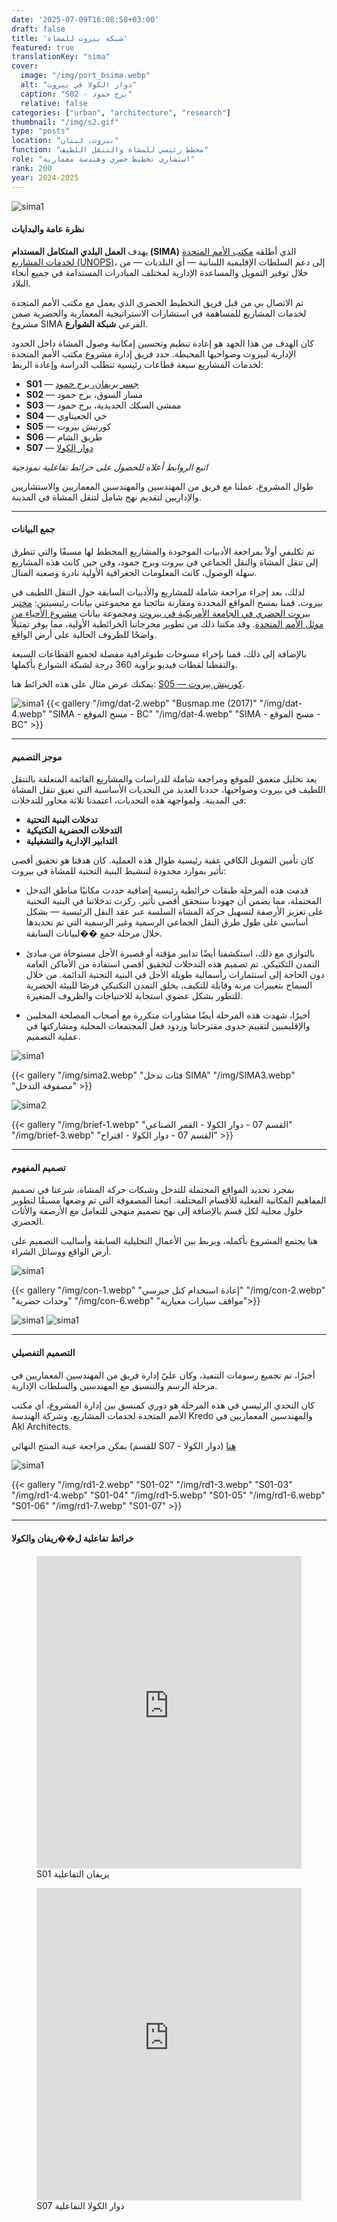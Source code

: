 ```yaml
---
date: '2025-07-09T16:08:58+03:00'
draft: false
title: 'شبكة بيروت للمشاة'
featured: true
translationKey: "sima"
cover:
  image: "/img/port_bsima.webp"
  alt: "دوار الكولا في بيروت"
  caption: "S02 - برج حمود"
  relative: false
categories: ["urban", "architecture", "research"]
thumbnail: "/img/s2.gif"
type: "posts"
location: "بيروت، لبنان"
function: "مخطط رئيسي للمشاة والتنقل اللطيف"
role: "استشاري تخطيط حضري وهندسة معمارية"
rank: 200
year: 2024-2025
---
```


![sima1](/img/sim2.webp "أقسام SIMA-SN")

#### نظرة عامة والبدايات

يهدف **العمل البلدي المتكامل المستدام (SIMA)** الذي أطلقه [مكتب الأمم المتحدة لخدمات المشاريع (UNOPS)](https://lebanon.un.org/en/227264-unops-launches-two-call-proposals-lebanon)، إلى دعم السلطات الإقليمية اللبنانية — أي البلديات — من خلال توفير التمويل والمساعدة الإدارية لمختلف المبادرات المستدامة في جميع أنحاء البلاد.

تم الاتصال بي من قبل فريق التخطيط الحضري الذي يعمل مع مكتب الأمم المتحدة لخدمات المشاريع للمساهمة في استشارات الاستراتيجية المعمارية والحضرية ضمن مشروع SIMA الفرعي **شبكة الشوارع**.

كان الهدف من هذا الجهد هو إعادة تنظيم وتحسين إمكانية وصول المشاة داخل الحدود الإدارية لبيروت وضواحيها المحيطة. حدد فريق إدارة مشروع مكتب الأمم المتحدة لخدمات المشاريع سبعة قطاعات رئيسية تتطلب الدراسة وإعادة الربط:

- **S01** — [جسر يريفان، برج حمود](https://sima-yf.netlify.app)
- **S02** — مسار السوق، برج حمود
- **S03** — ممشى السكك الحديدية، برج حمود
- **S04** — حي الجعيتاوي
- **S05** — كورنيش بيروت
- **S06** — طريق الشام
- **S07** — [دوار الكولا](https://sima-cr.netlify.app)

_اتبع الروابط أعلاه للحصول على خرائط تفاعلية نموذجية_

طوال المشروع، عملنا مع فريق من المهندسين والمهندسين المعماريين والاستشاريين والإداريين لتقديم نهج شامل لتنقل المشاة في المدينة.

---

#### جمع البيانات

تم تكليفي أولاً بمراجعة الأدبيات الموجودة والمشاريع المخطط لها مسبقًا والتي تتطرق إلى تنقل المشاة والنقل الجماعي في بيروت وبرج حمود، وفي حين كانت هذه المشاريع سهلة الوصول، كانت المعلومات الجغرافية الأولية نادرة وصعبة المنال.

لذلك، بعد إجراء مراجعة شاملة للمشاريع والأدبيات السابقة حول التنقل اللطيف في بيروت، قمنا بمسح المواقع المحددة ومقارنة نتائجنا مع مجموعتي بيانات رئيسيتين: [مختبر بيروت الحضري في الجامعة الأمريكية في بيروت](https://beiruturbanlab.com/) ومجموعة بيانات [مشروع الأحياء من موئل الأمم المتحدة](https://lebanonportal.unhabitat.org). وقد مكننا ذلك من تطوير مخرجاتنا الخرائطية الأولية، مما يوفر تمثيلاً واضحًا للظروف الحالية على أرض الواقع.

بالإضافة إلى ذلك، قمنا بإجراء مسوحات طبوغرافية مفصلة لجميع القطاعات السبعة والتقطنا لقطات فيديو بزاوية 360 درجة لشبكة الشوارع بأكملها.

يمكنك عرض مثال على هذه الخرائط هنا: [S05 — كورنيش بيروت](/img/sima_1_bc.pdf).

![sima1](/img/dat-1.webp "سفتسوك وآخرون (2024)")
{{< gallery "/img/dat-2.webp" "Busmap.me (2017)" "/img/dat-4.webp" "SIMA - مسح الموقع - BC" "/img/dat-4.webp" "SIMA - مسح الموقع - BC" >}}

---

#### موجز التصميم

بعد تحليل متعمق للموقع ومراجعة شاملة للدراسات والمشاريع القائمة المتعلقة بالتنقل اللطيف في بيروت وضواحيها، حددنا العديد من التحديات الأساسية التي تعيق تنقل المشاة في المدينة. ولمواجهة هذه التحديات، اعتمدنا ثلاثة محاور للتدخلات:

- **تدخلات البنية التحتية**
- **التدخلات الحضرية التكتيكية**
- **التدابير الإدارية والتشغيلية**

كان تأمين التمويل الكافي عقبة رئيسية طوال هذه العملية. كان هدفنا هو تحقيق أقصى تأثير بموارد محدودة لتنشيط البنية التحتية للمشاة في بيروت:

- قدمت هذه المرحلة طبقات خرائطية رئيسية إضافية حددت مكانيًا مناطق التدخل المحتملة، مما يضمن أن جهودنا ستحقق أقصى تأثير. ركزت تدخلاتنا في البنية التحتية على تعزيز الأرصفة لتسهيل حركة المشاة السلسة عبر عقد النقل الرئيسية — بشكل أساسي على طول طرق النقل الجماعي الرسمية وغير الرسمية التي تم تحديدها خلال مرحلة جمع ��لبيانات السابقة.

- بالتوازي مع ذلك، استكشفنا أيضًا تدابير مؤقتة أو قصيرة الأجل مستوحاة من مبادئ التمدن التكتيكي. تم تصميم هذه التدخلات لتحقيق أقصى استفادة من الأماكن العامة دون الحاجة إلى استثمارات رأسمالية طويلة الأجل في البنية التحتية الدائمة. من خلال السماح بتغييرات مرنة وقابلة للتكيف، يخلق التمدن التكتيكي فرصًا للبيئة الحضرية للتطور بشكل عضوي استجابة للاحتياجات والظروف المتغيرة.

- أخيرًا، شهدت هذه المرحلة أيضًا مشاورات متكررة مع أصحاب المصلحة المحليين والإقليميين لتقييم جدوى مقترحاتنا وردود فعل المجتمعات المحلية ومشاركتها في عملية التصميم.

![sima1](/img/sima1.webp "المخطط الرئيسي لـ SIMA")

{{< gallery "/img/sima2.webp" "فئات تدخل SIMA" "/img/SIMA3.webp" "مصفوفة التدخل" >}}

![sima2](/img/brief-2.webp "القسم 07 - دوار الكولا - موجز")

{{< gallery "/img/brief-1.webp" "القسم 07 - دوار الكولا - القمر الصناعي" "/img/brief-3.webp" "القسم 07 - دوار الكولا - اقتراح" >}}

---

#### تصميم المفهوم

بمجرد تحديد المواقع المحتملة للتدخل وشبكات حركة المشاة، شرعنا في تصميم المفاهيم المكانية الفعلية للأقسام المختلفة. اتبعنا المصفوفة التي تم وضعها مسبقًا لتطوير حلول محلية لكل قسم بالإضافة إلى نهج تصميم منهجي للتعامل مع الأرصفة والأثاث الحضري.

هنا يجتمع المشروع بأكمله، ويربط بين الأعمال التحليلية السابقة وأساليب التصميم على أرض الواقع ووسائل الشراء.

![sima1](/img/con-3.webp "مقاعد حضرية")

{{< gallery "/img/con-1.webp" "إعادة استخدام كتل جيرسي" "/img/con-2.webp" "وحدات حضرية" "/img/con-6.webp" "مواقف سيارات معيارية">}}

![sima1](/img/br.webp "حديقة دوار الكولا")
![sima1](/img/br2.webp "حديقة دوار الكولا")

---

#### التصميم التفصيلي

أخيرًا، تم تجميع رسومات التنفيذ، وكان عليّ إدارة فريق من المهندسين المعماريين في مرحلة الرسم والتنسيق مع المهندسين والسلطات الإدارية.

كان التحدي الرئيسي في هذه المرحلة هو دوري كمنسق بين إدارة المشروع، أي مكتب الأمم المتحدة لخدمات المشاريع، وشركة الهندسة Kredo والمهندسين المعماريين في Akl Architects.

يمكن مراجعة عينة المنتج النهائي (للقسم S07 - دوار الكولا) [هنا](/img/rd7.pdf)

![sima1](/img/rd1-1.webp "S01-01")

{{< gallery "/img/rd1-2.webp" "S01-02" "/img/rd1-3.webp" "S01-03" "/img/rd1-4.webp" "S01-04" "/img/rd1-5.webp" "S01-05" "/img/rd1-6.webp" "S01-06" "/img/rd1-7.webp" "S01-07" >}}

---

#### خرائط تفاعلية ل��ريفان والكولا

<figure>
    <iframe src="https://sima-yf.netlify.app" style="border:0; width:100%; height:500px;"></iframe>
    <figcaption class="figure-caption text-center">S01 يريفان التفاعلية</figcaption>
</figure>

<figure>
    <iframe src="https://sima-cr.netlify.app" style="border:0; width:100%; height:500px;"></iframe>
    <figcaption class="figure-caption text-center">S07 دوار الكولا التفاعلية</figcaption>
</figure>
